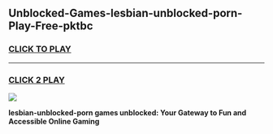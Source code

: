 
## Unblocked-Games-lesbian-unblocked-porn-Play-Free-pktbc
<h3>
<a href="https://premium76.site?title=lesbian-unblocked-porn&ref=20M">CLICK TO PLAY</a></h3>
<hr>

<h3>
<a href="https://premium76.site?title=lesbian-unblocked-porn&ref=20M">CLICK 2 PLAY</a>
  
</h3>

<a href="https://premium76.site?title=lesbian-unblocked-porn&ref=19M"><img src="https://clearcache.store/games.png"></a>


**lesbian-unblocked-porn games unblocked: Your Gateway to Fun and Accessible Online Gaming**

